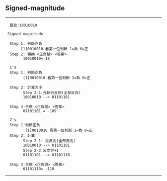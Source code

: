 ## Signed-magnitude
---

      題目:10010010
      
     Signed-magnitude
     
      Step 1: 判斷正負
           [1]0010010 看第一位判斷 1=負 0=正
      Step 2: 轉換 <正負號> <答案>
            10010010=-18

      1's
      Step 1: 判斷正負
            [1]0010010 看第一位判斷 1=負 0=正

      Step 2: 計算大小
            Step 2-1:先執行反相(全部反向)
            10010010 --> 01101101
            
      Step 3:合併 <正負號> <答案>
            01101101 = -109

      2's
      Step 1:判斷正負
             [1]0010010 看第一位判斷 1=負 0=正
      Step 2: 計算
            Step 2-1: 先反向(全部反向)
            10010010 --> 01101101
            Step 2-2:反向完+1
            01101101 --> 01101110
            
      Step 3:合併 <正負號> <答案>
            01101110= -110
      
---
